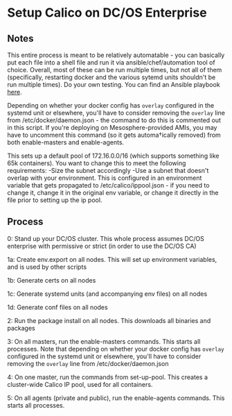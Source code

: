 # Setup Calico on DC/OS Enterprise

## Notes

This entire process is meant to be relatively automatable - you can basically put each file into a shell file and run it via ansible/chef/automation tool of choice. Overall, most of these can be run multiple times, but not all of them (specifically, restarting docker and the various sytemd units shouldn't be run multiple times). Do your own testing. You can find an Ansible playbook [here](./calico-secure.yml).

Depending on whether your docker config has `overlay` configured in the systemd unit or elsewhere, you'll have to consider removing the `overlay` line from /etc/docker/daemon.json - the command to do this is commented out in this script. If you're deploying on Mesosphere-provided AMIs, you may have to uncomment this command (so it gets automa†ically removed) from both enable-masters and enable-agents.

 This sets up a default pool of 172.16.0.0/16 (which supports something like 65k containers). You want to change this to meet the following requirements:
-Size the subnet accordingly
-Use a subnet that doesn't overlap with your environment.
This is configured in an environment variable that gets propagated to /etc/calico/ippool.json - if you need to change it, change it in the original env variable, or change it directly in the file prior to setting up the ip pool.

## Process

0: Stand up your DC/OS cluster. This whole process assumes DC/OS enterprise with permissive or strict (in order to use the DC/OS CA)

1a: Create env.export on all nodes. This will set up environment variables, and is used by other scripts

1b: Generate certs on all nodes

1c: Generate systemd units (and accompanying env files) on all nodes

1d: Generate conf files on all nodes

2: Run the package install on all nodes. This downloads all binaries and packages

3: On all masters, run the enable-masters commands. This starts all processes. Note that depending on whether your docker config has `overlay` configured in the systemd unit or elsewhere, you'll have to consider removing the `overlay` line from /etc/docker/daemon.json

4: On one master, run the commands from set-up-pool. This creates a cluster-wide Calico IP pool, used for all containers.

5: On all agents (private and public), run the enable-agents commands. This starts all processes.
